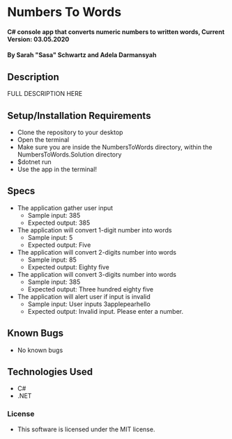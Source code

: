 # Numbers To Words

#### C# console app that converts numeric numbers to written words, Current Version: 03.05.2020

#### By Sarah "Sasa" Schwartz and Adela Darmansyah

## Description

FULL DESCRIPTION HERE

## Setup/Installation Requirements

- Clone the repository to your desktop
- Open the terminal
- Make sure you are inside the NumbersToWords directory, within the NumbersToWords.Solution directory
- \$dotnet run
- Use the app in the terminal!

## Specs

- The application gather user input
  - Sample input: 385
  - Expected output: 385
- The application will convert 1-digit number into words
  - Sample input: 5
  - Expected output: Five
- The application will convert 2-digits number into words
  - Sample input: 85
  - Expected output: Eighty five
- The application will convert 3-digits number into words
  - Sample input: 385
  - Expected output: Three hundred eighty five
- The application will alert user if input is invalid
  - Sample input: User inputs 3applepearhello
  - Expected output: Invalid input. Please enter a number.

## Known Bugs

- No known bugs

## Technologies Used

- C#
- .NET

### License

- This software is licensed under the MIT license.
